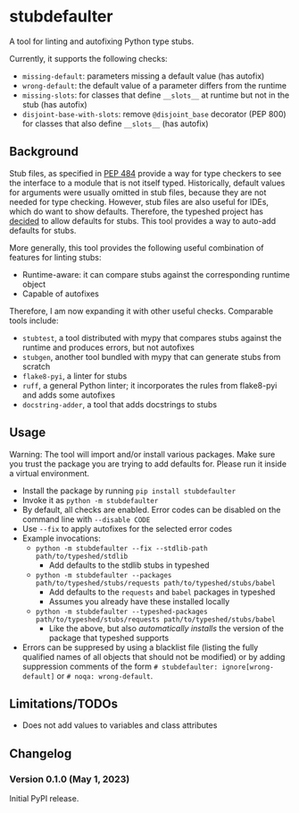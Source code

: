# stubdefaulter

A tool for linting and autofixing Python type stubs.

Currently, it supports the following checks:
- `missing-default`: parameters missing a default value (has autofix)
- `wrong-default`: the default value of a parameter differs from the runtime
- `missing-slots`: for classes that define `__slots__` at runtime but not in the stub (has autofix)
- `disjoint-base-with-slots`: remove `@disjoint_base` decorator (PEP 800) for classes that
  also define `__slots__` (has autofix)

## Background

Stub files, as specified in [PEP 484](https://peps.python.org/pep-0484/#stub-files)
provide a way for type checkers to see the interface to a module that is not
itself typed. Historically, default values for arguments were usually omitted
in stub files, because they are not needed for type checking. However, stub
files are also useful for IDEs, which do want to show defaults. Therefore, the
typeshed project has [decided](https://github.com/python/typeshed/issues/8988) to
allow defaults for stubs. This tool provides a way to auto-add defaults for stubs.

More generally, this tool provides the following useful combination of features
for linting stubs:
- Runtime-aware: it can compare stubs against the corresponding runtime object
- Capable of autofixes

Therefore, I am now expanding it with other useful checks. Comparable tools include:
- `stubtest`, a tool distributed with mypy that compares stubs against the runtime
  and produces errors, but not autofixes
- `stubgen`, another tool bundled with mypy that can generate stubs from scratch
- `flake8-pyi`, a linter for stubs
- `ruff`, a general Python linter; it incorporates the rules from flake8-pyi and adds
  some autofixes
- `docstring-adder`, a tool that adds docstrings to stubs

## Usage

Warning: The tool will import and/or install various packages. Make sure you
trust the package you are trying to add defaults for. Please run it inside a
virtual environment.

- Install the package by running `pip install stubdefaulter`
- Invoke it as `python -m stubdefaulter`
- By default, all checks are enabled. Error codes can be disabled on the command line with `--disable CODE`
- Use `--fix` to apply autofixes for the selected error codes
- Example invocations:
  - `python -m stubdefaulter --fix --stdlib-path path/to/typeshed/stdlib`
    - Add defaults to the stdlib stubs in typeshed
  - `python -m stubdefaulter --packages path/to/typeshed/stubs/requests path/to/typeshed/stubs/babel`
    - Add defaults to the `requests` and `babel` packages in typeshed
    - Assumes you already have these installed locally
  - `python -m stubdefaulter --typeshed-packages path/to/typeshed/stubs/requests path/to/typeshed/stubs/babel`
    - Like the above, but also _automatically installs_ the version of the
      package that typeshed supports
- Errors can be suppresed by using a blacklist file (listing the fully qualified names of all objects
  that should not be modified) or by adding suppression comments of the form
  `# stubdefaulter: ignore[wrong-default]` or `# noqa: wrong-default`.

## Limitations/TODOs

- Does not add values to variables and class attributes

## Changelog

### Version 0.1.0 (May 1, 2023)

Initial PyPI release.
